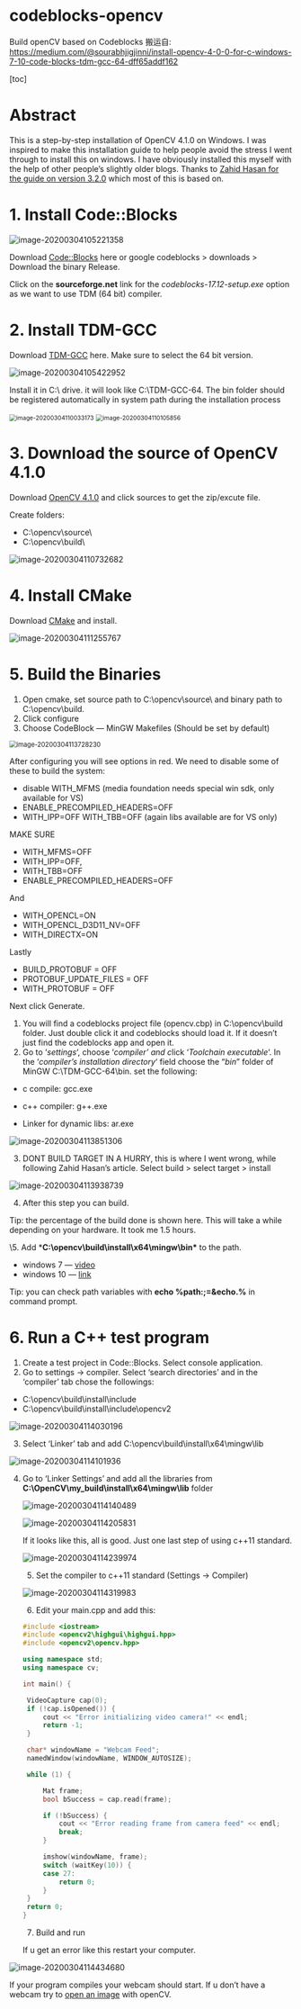 # codeblocks-opencv
Build openCV based on Codeblocks
搬运自:  https://medium.com/@sourabhjigjinni/install-opencv-4-0-0-for-c-windows-7-10-code-blocks-tdm-gcc-64-dff65addf162

[toc]

# Abstract

This is a step-by-step installation of OpenCV 4.1.0 on Windows. I was inspired to make this installation guide to help people avoid the stress I went through to install this on windows. I have obviously installed this myself with the help of other people’s slightly older blogs. Thanks to [Zahid Hasan for the guide on version 3.2.0](https://zahidhasan.github.io/2017-03-25-How-to-install-OpenCV-3.2-in-windows-10-using-MinGW-(64)-and-Codeblocks/) which most of this is based on.

# **1. Install Code::Blocks**

![image-20200304105221358](C:\Users\xrc\AppData\Roaming\Typora\typora-user-images\image-20200304105221358.png)

Download [Code::Blocks](http://www.codeblocks.org/downloads/26) here or google codeblocks > downloads > Download the binary Release.

Click on the **sourceforge.net** link for the *codeblocks-17.12-setup.exe* option as we want to use TDM (64 bit) compiler.

# **2. Install TDM-GCC**

Download [TDM-GCC](http://tdm-gcc.tdragon.net/download) here. Make sure to select the 64 bit version.

![image-20200304105422952](C:\Users\xrc\AppData\Roaming\Typora\typora-user-images\image-20200304105422952.png)

Install it in C:\ drive. it will look like C:\TDM-GCC-64\. The bin folder should be registered automatically in system path during the installation process

<img src="C:\Users\xrc\AppData\Roaming\Typora\typora-user-images\image-20200304110033173.png" alt="image-20200304110033173" style="zoom:75%;" /> <img src="C:\Users\xrc\AppData\Roaming\Typora\typora-user-images\image-20200304110105856.png" alt="image-20200304110105856" style="zoom:75%;" />

# 3. Download the source of OpenCV 4.1.0

Download [OpenCV 4.1.0](https://opencv.org/releases.html) and click sources to get the zip/excute file.

Create folders:

- C:\opencv\source\
- C:\opencv\build\

![image-20200304110732682](C:\Users\xrc\AppData\Roaming\Typora\typora-user-images\image-20200304110732682.png)

# 4. Install CMake

Download [CMake](https://cmake.org/download/) and install.

![image-20200304111255767](C:\Users\xrc\AppData\Roaming\Typora\typora-user-images\image-20200304111255767.png)

# 5. Build the Binaries

1. Open cmake, set source path to C:\opencv\source\ and binary path to C:\opencv\build.
2. Click configure
3. Choose CodeBlock — MinGW Makefiles (Should be set by default)

<img src="C:\Users\xrc\AppData\Roaming\Typora\typora-user-images\image-20200304113728230.png" alt="image-20200304113728230" style="zoom:80%;" />

After configuring you will see options in red. We need to disable some of these to build the system:

- disable WITH_MFMS (media foundation needs special win sdk, only available for VS)
- ENABLE_PRECOMPILED_HEADERS=OFF
- WITH_IPP=OFF WITH_TBB=OFF (again libs available are for VS only)

MAKE SURE

- WITH_MFMS=OFF
- WITH_IPP=OFF,
- WITH_TBB=OFF
- ENABLE_PRECOMPILED_HEADERS=OFF

And

- WITH_OPENCL=ON
- WITH_OPENCL_D3D11_NV=OFF
- WITH_DIRECTX=ON

Lastly

- BUILD_PROTOBUF = OFF
- PROTOBUF_UPDATE_FILES = OFF
- WITH_PROTOBUF = OFF

Next click Generate.

1. You will find a codeblocks project file (opencv.cbp) in C:\opencv\build folder. Just double click it and codeblocks should load it. If it doesn’t just find the codeblocks app and open it.
2. Go to ‘*settings*‘, choose ‘*compiler’ and c*lick ‘*Toolchain executable*‘. In the ‘*compiler’s installation directory*‘ field choose the “*bin*” folder of MinGW C:\TDM-GCC-64\bin. set the following:

- c compile: gcc.exe

- c++ compiler: g++.exe

- Linker for dynamic libs: ar.exe

![image-20200304113851306](C:\Users\xrc\AppData\Roaming\Typora\typora-user-images\image-20200304113851306.png)

3. DONT BUILD TARGET IN A HURRY, this is where I went wrong, while following Zahid Hasan’s article. Select build > select target > install

![image-20200304113938739](C:\Users\xrc\AppData\Roaming\Typora\typora-user-images\image-20200304113938739.png)

4. After this step you can build.

Tip: the percentage of the build done is shown here. This will take a while depending on your hardware. It took me 1.5 hours.

\5. Add ***C:\opencv\build\install\x64\mingw\bin\*** to the path.

- windows 7 — [video](https://youtu.be/NTH03BSTj_Y)
- windows 10 — [link](https://www.architectryan.com/2018/03/17/add-to-the-path-on-windows-10/)

Tip: you can check path variables with **echo %path:;=&echo.%** in command prompt.

# 6. Run a C++ test program

1. Create a test project in Code::Blocks. Select console application.
2. Go to settings -> compiler. Select ‘search directories’ and in the ‘compiler’ tab chose the followings:

- C:\opencv\build\install\include
- C:\opencv\build\install\include\opencv2

![image-20200304114030196](C:\Users\xrc\AppData\Roaming\Typora\typora-user-images\image-20200304114030196.png)

3. Select ‘Linker’ tab and add C:\opencv\build\install\x64\mingw\lib

![image-20200304114101936](C:\Users\xrc\AppData\Roaming\Typora\typora-user-images\image-20200304114101936.png)

4. Go to ‘Linker Settings’ and add all the libraries from **C:\OpenCV\my_build\install\x64\mingw\lib** folder

   ![image-20200304114140489](C:\Users\xrc\AppData\Roaming\Typora\typora-user-images\image-20200304114140489.png)

   ![image-20200304114205831](C:\Users\xrc\AppData\Roaming\Typora\typora-user-images\image-20200304114205831.png)

   If it looks like this, all is good. Just one last step of using c++11 standard.

   ![image-20200304114239974](C:\Users\xrc\AppData\Roaming\Typora\typora-user-images\image-20200304114239974.png)

   5. Set the compiler to c++11 standard (Settings -> Compiler)

   ![image-20200304114319983](C:\Users\xrc\AppData\Roaming\Typora\typora-user-images\image-20200304114319983.png)

   6. Edit your main.cpp and add this:

   ```c++
   #include <iostream>
   #include <opencv2\highgui\highgui.hpp>
   #include <opencv2\opencv.hpp>
   
   using namespace std;
   using namespace cv;
   
   int main() {
   
   	VideoCapture cap(0);
   	if (!cap.isOpened()) {
   		cout << "Error initializing video camera!" << endl;
   		return -1;
   	}
   
   	char* windowName = "Webcam Feed";
   	namedWindow(windowName, WINDOW_AUTOSIZE);
   
   	while (1) {
   
   		Mat frame;
   		bool bSuccess = cap.read(frame);
   
   		if (!bSuccess) {
   			cout << "Error reading frame from camera feed" << endl;
   			break;
   		}
   
   		imshow(windowName, frame);
   		switch (waitKey(10)) {
   		case 27:
   			return 0;
   		}
   	}
   	return 0;
   }
   ```

   7. Build and run

   If u get an error like this restart your computer.

![image-20200304114434680](C:\Users\xrc\AppData\Roaming\Typora\typora-user-images\image-20200304114434680.png)

If your program compiles your webcam should start. If u don’t have a webcam try to [open an image](https://docs.opencv.org/2.4/doc/tutorials/introduction/display_image/display_image.html) with openCV. 
